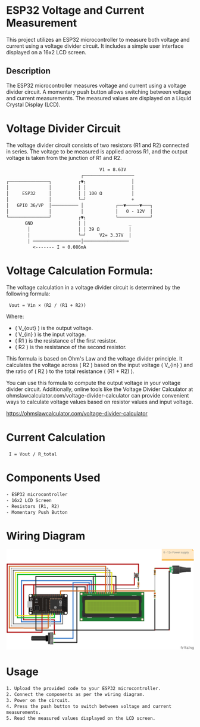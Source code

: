 # ESP32 Voltage and Current Measurement 

This project utilizes an ESP32 microcontroller to measure both voltage and current using a voltage divider circuit. It includes a simple user interface displayed on a 16x2 LCD screen.

## Description 
The ESP32 microcontroller measures voltage and current using a voltage divider circuit. A momentary push button allows switching between voltage and current measurements. The measured values are displayed on a Liquid Crystal Display (LCD).


# Voltage Divider Circuit 
The voltage divider circuit consists of two resistors (R1 and R2) connected in series. The voltage to be measured is applied across R1, and the output voltage is taken from the junction of R1 and R2.  


                                       V1 = 8.63V
                                ┌───────────────────  
    ┌───────────────┐          ┌▼┐                 │  
    │               │          │ │                 │  
    │     ESP32     │          │ │ 100 Ω           │
    │               │          └─┘                 +          
    │   GPIO 36/VP  │────────── │            ┌──▼─────▼───┐
    │               │           │            │   0 - 12V  │
    └───────────────┘          ┌▼┐           └────────────┘
           GND                 │ │                _
            │                  │ │ 39 Ω           │
            │                  └─┘     V2= 3.37V  │
            │ ──────────────────│─────────────────
              <------- I ≈ 0.086mA  
# Voltage Calculation Formula:

The voltage calculation in a voltage divider circuit is determined by the following formula:

     Vout = Vin × (R2 / (R1 + R2))

Where:
- \( V_{out} \) is the output voltage.
- \( V_{in} \) is the input voltage.
- \( R1 \) is the resistance of the first resistor.
- \( R2 \) is the resistance of the second resistor.

This formula is based on Ohm's Law and the voltage divider principle. It calculates the voltage across \( R2 \) based on the input voltage \( V_{in} \) and the ratio of \( R2 \) to the total resistance \( (R1 + R2) \).

You can use this formula to compute the output voltage in your voltage divider circuit. Additionally, online tools like the Voltage Divider Calculator at ohmslawcalculator.com/voltage-divider-calculator can provide convenient ways to calculate voltage values based on resistor values and input voltage.

https://ohmslawcalculator.com/voltage-divider-calculator  
     
     
# Current Calculation
     I = Vout / R_total
# Components Used
    - ESP32 microcontroller
    - 16x2 LCD Screen
    - Resistors (R1, R2)
    - Momentary Push Button

# Wiring Diagram
![Alt text](https://github.com/messiderata/ESP32-Voltmeter-Ammeter-with-LCD-Display/blob/main/Wire%20diagram.png)
# Usage
    1. Upload the provided code to your ESP32 microcontroller.
    2. Connect the components as per the wiring diagram.
    3. Power on the circuit.
    4. Press the push button to switch between voltage and current measurements.
    5. Read the measured values displayed on the LCD screen.
